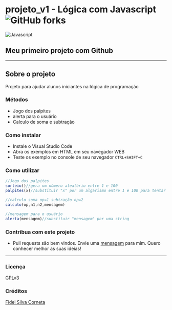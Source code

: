 # projeto_v1 - Lógica com Javascript ![GitHub forks](https://img.shields.io/github/forks/FidelSCorneta/projeto_v1?style=social)

![Javascript](https://upload.wikimedia.org/wikipedia/commons/thumb/9/99/Unofficial_JavaScript_logo_2.svg/260px-Unofficial_JavaScript_logo_2.svg.png)

## Meu primeiro projeto com Github

---
## Sobre o projeto
Projeto para ajudar alunos iniciantes na lógica de programação

### Métodos
- Jogo dos palpites
- alerta para o usuário
- Calculo de soma e subtração

### Como instalar
- Instale o Visual Studio Code
- Abra os exemplos em HTML em seu navegador WEB
- Teste os exemplo no console de seu navegador `CTRL+SHIFT+C`

### Como utilizar
```javascript
//Jogo dos palpites
sorteio()//gera um número aleatório entre 1 e 100
palpites(x)//substituir "x" por um algarismo entre 1 e 100 para tentar adivinhar o número gerado no sorteio

//calculo soma op=1 subtração op=2
calculo(op,n1,n2,mensagem)

//mensagem para o usuário
alerta(mensagem)//substituir "mensagem" por uma string
```
### Contribua com este projeto
- Pull requests são bem vindos. Envie uma [mensagem](https://github.com/FidelSCorneta/projeto_v1/issues) para mim. Quero conhecer melhor as suas ideias!
---
### Licença

[GPLv3](https://choosealicense.com/licenses/gpl-3.0/)

### Créditos
[Fidel Silva Corneta](https://github.com/FidelSCorneta/projeto_v1)
